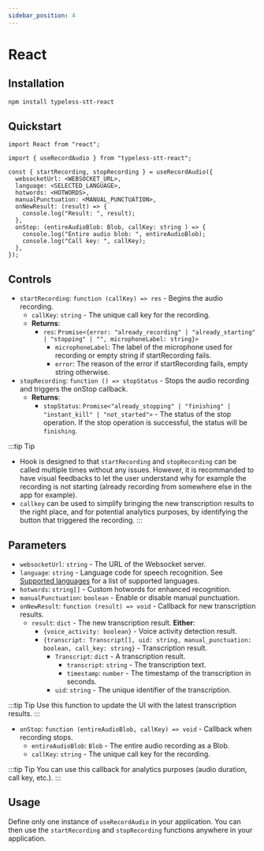 ```yaml
---
sidebar_position: 4
---
```


# React

## Installation

```bash
npm install typeless-stt-react
```

## Quickstart

```tsx
import React from "react";

import { useRecordAudio } from "typeless-stt-react";

const { startRecording, stopRecording } = useRecordAudio({
  websocketUrl: <WEBSOCKET_URL>,
  language: <SELECTED_LANGUAGE>,
  hotwords: <HOTWORDS>,
  manualPunctuation: <MANUAL_PUNCTUATION>,
  onNewResult: (result) => {
    console.log("Result: ", result);
  },
  onStop: (entireAudioBlob: Blob, callKey: string ) => {
    console.log("Entire audio blob: ", entireAudioBlob);
    console.log("Call key: ", callKey);
  },
});
```

## Controls

- `startRecording`: `function (callKey) => res` - Begins the audio recording.
  - `callKey`: `string` - The unique call key for the recording.
  - **Returns**:
    - `res`: `Promise<{error: "already_recording" | "already_starting" | "stopping" | "", microphoneLabel: string}>`
      - `microphoneLabel`: The label of the microphone used for recording or empty string if startRecording fails.
      - `error`: The reason of the error if startRecording fails, empty string otherwise.
- `stopRecording`: `function () => stopStatus` - Stops the audio recording and triggers the onStop callback.
  - **Returns**:
    - `stopStatus`: `Promise<"already_stopping" | "finishing" | "instant_kill" | "not_started">` - The status of the stop operation. If the stop operation is successful, the status will be `finishing`.

:::tip Tip

- Hook is designed to that `startRecording` and `stopRecording` can be called multiple times without any issues. However, it is recommanded to have visual feedbacks to let the user understand why for example the recording is not starting (already recording from somewhere else in the app for example).
- `callkey` can be used to simplify bringing the new transcription results to the right place, and for potential analytics purposes, by identifying the button that triggered the recording.
  :::

## Parameters

- `websocketUrl`: `string` - The URL of the Websocket server.
- `language`: `string` - Language code for speech recognition. See [Supported languages](/docs/stt/languages) for a list of supported languages.
- `hotwords`: `string[]` - Custom hotwords for enhanced recognition.
- `manualPunctuation`: `boolean` - Enable or disable manual punctuation.
- `onNewResult`: `function (result) => void` - Callback for new transcription results.
  - `result`: `dict` - The new transcription result.
    **Either**:
    - `{voice_activity: boolean}` - Voice activity detection result.
    - `{transcript: Transcript[], uid: string, manual_punctuation: boolean, call_key: string}` - Transcription result.
      - `Transcript`: `dict` - A transcription result.
        - `transcript`: `string` - The transcription text.
        - `timestamp`: `number` - The timestamp of the transcription in seconds.
      - `uid`: `string` - The unique identifier of the transcription.

:::tip Tip
Use this function to update the UI with the latest transcription results.
:::

- `onStop`: `function (entireAudioBlob, callKey) => void` - Callback when recording stops.
  - `entireAudioBlob`: `Blob` - The entire audio recording as a Blob.
  - `callKey`: `string` - The unique call key for the recording.

:::tip Tip
You can use this callback for analytics purposes (audio duration, call key, etc.).
:::

## Usage

Define only one instance of `useRecordAudio` in your application. You can then use the `startRecording` and `stopRecording` functions anywhere in your application.
